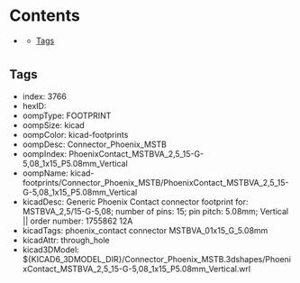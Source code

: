 



Contents
========

* [](#)
	* [Tags](#tags)

# 

## Tags

- index: 3766
- hexID: 
- oompType: FOOTPRINT
- oompSize: kicad
- oompColor: kicad-footprints
- oompDesc: Connector_Phoenix_MSTB
- oompIndex: PhoenixContact_MSTBVA_2,5_15-G-5,08_1x15_P5.08mm_Vertical
- oompName: kicad-footprints/Connector_Phoenix_MSTB/PhoenixContact_MSTBVA_2,5_15-G-5,08_1x15_P5.08mm_Vertical
- kicadDesc: Generic Phoenix Contact connector footprint for: MSTBVA_2,5/15-G-5,08; number of pins: 15; pin pitch: 5.08mm; Vertical || order number: 1755862 12A
- kicadTags: phoenix_contact connector MSTBVA_01x15_G_5.08mm
- kicadAttr: through_hole
- kicad3DModel: ${KICAD6_3DMODEL_DIR}/Connector_Phoenix_MSTB.3dshapes/PhoenixContact_MSTBVA_2,5_15-G-5,08_1x15_P5.08mm_Vertical.wrl
